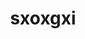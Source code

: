 ---
title: sxoxgxi
github: https://github.com/sxoxgxi
mode: dark
transition: 1s
score: 72.1
archetype:
- Music
---